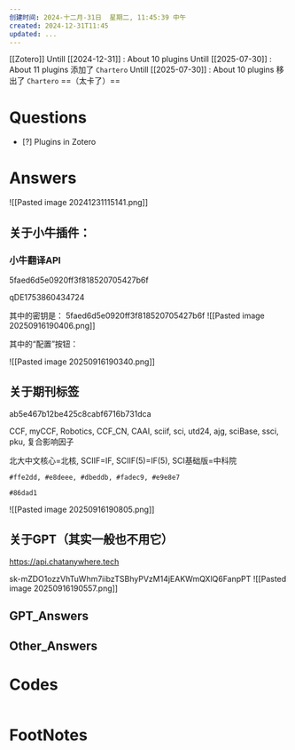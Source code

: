 ```yaml
---
创建时间: 2024-十二月-31日  星期二, 11:45:39 中午
created: 2024-12-31T11:45
updated: ...
---
```

[[Zotero]]
Untill [[2024-12-31]]  : About 10 plugins 
Untill [[2025-07-30]]  : About 11 plugins  添加了 `Chartero`
Untill [[2025-07-30]]  : About 10 plugins  移出了 `Chartero` ==（太卡了）==
# Questions

- [?] Plugins in Zotero


# Answers
![[Pasted image 20241231115141.png]]



## 关于小牛插件：
### 小牛翻译API
5faed6d5e0920ff3f818520705427b6f

qDE1753860434724



其中的密钥是： 5faed6d5e0920ff3f818520705427b6f
![[Pasted image 20250916190406.png]]

其中的“配置”按钮：

![[Pasted image 20250916190340.png]]



## 关于期刊标签
ab5e467b12be425c8cabf6716b731dca

CCF, myCCF, Robotics, CCF_CN, CAAI, sciif, sci, utd24, ajg, sciBase, ssci, pku, 复合影响因子

北大中文核心=北核, SCIIF=IF, SCIIF(5)=IF(5), SCI基础版=中科院

```
#ffe2dd, #e8deee, #dbeddb, #fadec9, #e9e8e7

#86dad1
```

![[Pasted image 20250916190805.png]]



## 关于GPT（其实一般也不用它）
https://api.chatanywhere.tech

sk-mZDO1ozzVhTuWhm7iibzTSBhyPVzM14jEAKWmQXlQ6FanpPT
![[Pasted image 20250916190557.png]]

## GPT_Answers


## Other_Answers


# Codes

```python

```



# FootNotes
